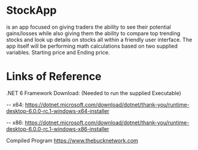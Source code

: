 # StockApp
is an app focused on giving traders the ability to see their potential gains/losses while also giving them the ability to compare top trending stocks and look up details on stocks all within a friendly user interface. The app itself will be performing math calculations based on two supplied variables. Starting price and Ending price. 

# Links of Reference
.NET 6 Framework Download: (Needed to run the supplied Executable)

-- x64: https://dotnet.microsoft.com/download/dotnet/thank-you/runtime-desktop-6.0.0-rc.1-windows-x64-installer

-- x86: https://dotnet.microsoft.com/download/dotnet/thank-you/runtime-desktop-6.0.0-rc.1-windows-x86-installer

Compiled Program
https://www.thebucknetwork.com
